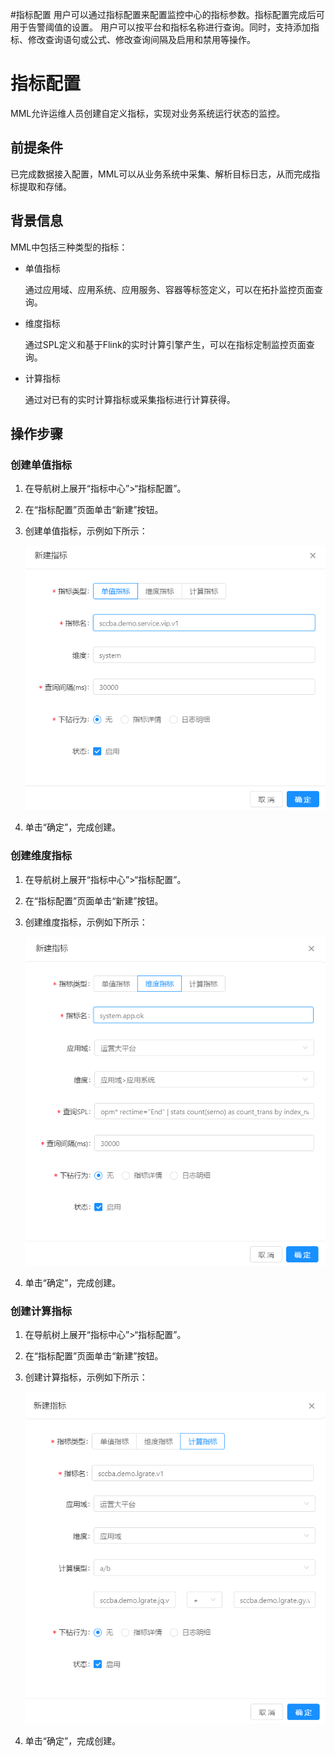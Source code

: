 #指标配置
用户可以通过指标配置来配置监控中心的指标参数。指标配置完成后可用于告警阈值的设置。
用户可以按平台和指标名称进行查询。同时，支持添加指标、修改查询语句或公式、修改查询间隔及启用和禁用等操作。



# 指标配置

MML允许运维人员创建自定义指标，实现对业务系统运行状态的监控。

## 前提条件 

已完成数据接入配置，MML可以从业务系统中采集、解析目标日志，从而完成指标提取和存储。

## 背景信息

MML中包括三种类型的指标：

* 单值指标

  通过应用域、应用系统、应用服务、容器等标签定义，可以在拓扑监控页面查询。

* 维度指标

  通过SPL定义和基于Flink的实时计算引擎产生，可以在指标定制监控页面查询。

* 计算指标

  通过对已有的实时计算指标或采集指标进行计算获得。

## 操作步骤

### 创建单值指标

1. 在导航树上展开“指标中心”>“指标配置”。

2. 在“指标配置”页面单击“新建”按钮。

3. 创建单值指标，示例如下所示：

   ![](../fig/5_01.png)
   
4. 单击“确定”，完成创建。


### 创建维度指标

1. 在导航树上展开“指标中心”>“指标配置”。

2. 在“指标配置”页面单击“新建”按钮。

3. 创建维度指标，示例如下所示：

   ![](../fig/5_02.png)
   
4. 单击“确定”，完成创建。

### 创建计算指标

1. 在导航树上展开“指标中心”>“指标配置”。

2. 在“指标配置”页面单击“新建”按钮。

3. 创建计算指标，示例如下所示：

   ![](../fig/5_03.png)
   
4. 单击“确定”，完成创建。





   





